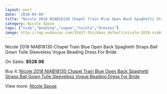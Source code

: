 ```yaml
---
layout: post
date: '2018-04-08'
title: "Nicole 2018 NIAB18130 Chapel Train Blue Open Back Spaghetti Straps Ball Gown Tulle Sleeveless Vogue Beading Dress For Bride"
category: Nicole Spose
tags: ["niab","beading","vogue","nicole","dresses"]
image: http://img.eudances.com/35417-thickbox_default/nicole-2018-niab18130-chapel-train-blue-open-back-spaghetti-straps-ball-gown-tulle-sleeveless-vogue-beading-dress-for-bride.jpg
---
```

Nicole 2018 NIAB18130 Chapel Train Blue Open Back Spaghetti Straps Ball Gown Tulle Sleeveless Vogue Beading Dress For Bride

On Sales: **$528.98**
<a href="https://www.eudances.com/en/nicole-spose/10646-nicole-2018-niab18130-chapel-train-blue-open-back-spaghetti-straps-ball-gown-tulle-sleeveless-vogue-beading-dress-for-bride.html"><amp-img layout="responsive" width="600" height="600" src="//img.eudances.com/35417-thickbox_default/nicole-2018-niab18130-chapel-train-blue-open-back-spaghetti-straps-ball-gown-tulle-sleeveless-vogue-beading-dress-for-bride.jpg" alt="Nicole 2018 NIAB18130 Chapel Train Blue Open Back Spaghetti Straps Ball Gown Tulle Sleeveless Vogue Beading Dress For Bride 0" /></a>
<a href="https://www.eudances.com/en/nicole-spose/10646-nicole-2018-niab18130-chapel-train-blue-open-back-spaghetti-straps-ball-gown-tulle-sleeveless-vogue-beading-dress-for-bride.html"><amp-img layout="responsive" width="600" height="600" src="//img.eudances.com/35420-thickbox_default/nicole-2018-niab18130-chapel-train-blue-open-back-spaghetti-straps-ball-gown-tulle-sleeveless-vogue-beading-dress-for-bride.jpg" alt="Nicole 2018 NIAB18130 Chapel Train Blue Open Back Spaghetti Straps Ball Gown Tulle Sleeveless Vogue Beading Dress For Bride 1" /></a>
<a href="https://www.eudances.com/en/nicole-spose/10646-nicole-2018-niab18130-chapel-train-blue-open-back-spaghetti-straps-ball-gown-tulle-sleeveless-vogue-beading-dress-for-bride.html"><amp-img layout="responsive" width="600" height="600" src="//img.eudances.com/35419-thickbox_default/nicole-2018-niab18130-chapel-train-blue-open-back-spaghetti-straps-ball-gown-tulle-sleeveless-vogue-beading-dress-for-bride.jpg" alt="Nicole 2018 NIAB18130 Chapel Train Blue Open Back Spaghetti Straps Ball Gown Tulle Sleeveless Vogue Beading Dress For Bride 2" /></a>
<a href="https://www.eudances.com/en/nicole-spose/10646-nicole-2018-niab18130-chapel-train-blue-open-back-spaghetti-straps-ball-gown-tulle-sleeveless-vogue-beading-dress-for-bride.html"><amp-img layout="responsive" width="600" height="600" src="//img.eudances.com/35418-thickbox_default/nicole-2018-niab18130-chapel-train-blue-open-back-spaghetti-straps-ball-gown-tulle-sleeveless-vogue-beading-dress-for-bride.jpg" alt="Nicole 2018 NIAB18130 Chapel Train Blue Open Back Spaghetti Straps Ball Gown Tulle Sleeveless Vogue Beading Dress For Bride 3" /></a>

Buy it: [Nicole 2018 NIAB18130 Chapel Train Blue Open Back Spaghetti Straps Ball Gown Tulle Sleeveless Vogue Beading Dress For Bride](https://www.eudances.com/en/nicole-spose/10646-nicole-2018-niab18130-chapel-train-blue-open-back-spaghetti-straps-ball-gown-tulle-sleeveless-vogue-beading-dress-for-bride.html "Nicole 2018 NIAB18130 Chapel Train Blue Open Back Spaghetti Straps Ball Gown Tulle Sleeveless Vogue Beading Dress For Bride")

View more: [Nicole Spose](https://www.eudances.com/en/179-nicole-spose "Nicole Spose")